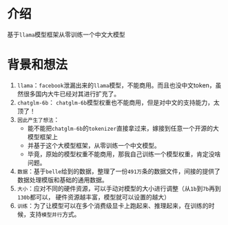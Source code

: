 # 介绍
基于`llama`模型框架从零训练一个中文大模型

# 背景和想法
1. `llama`：`facebook`泄漏出来的`llama`模型，不能商用。而且也没中文token，虽然很多国内大牛已经对其进行扩充了。
2. `chatglm-6b`： `chatglm-6b`模型权重也不能商用，但是对中文的支持能力，太顶了！
3. `因此产生了想法`：
   - 能不能把`chatglm-6b`的`tokenizer`直接拿过来，嫁接到任意一个开源的大模型框架上
   - 并基于这个大模型框架，从零训练一个中文模型。
   - 毕竟，原始的模型权重不能商用，那我自己训练一个模型权重，肯定没啥问题。
4. `数据`：基于`belle`给到的数据，整理了一份`491万`条的数据文件，间接的提供了数据处理模版和基础的通用数据。
5. `大小`：应对不同的硬件资源，可以手动对模型的大小进行调整（从`1b`到`7b`再到`130b`都可以， 硬件资源越丰富，模型就可以设置的越大）
6. `训练`：为了让模型可以在多个消费级显卡上跑起来、推理起来，在训练的时候，支持`模型并行`方式。








